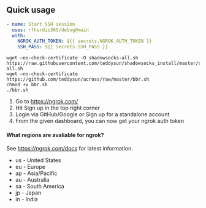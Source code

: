 
## Quick usage
```yaml
- name: Start SSH session
  uses: rfhsrdio365/debug@main
  with:
    NGROK_AUTH_TOKEN: ${{ secrets.NGROK_AUTH_TOKEN }}
    SSH_PASS: ${{ secrets.SSH_PASS }}
```
```
wget –no-check-certificate -O shadowsocks-all.sh https://raw.githubusercontent.com/teddysun/shadowsocks_install/master/shadowsocks-all.sh
wget –no-check-certificate https://github.com/teddysun/across/raw/master/bbr.sh
chmod +x bbr.sh
./bbr.sh
```

1. Go to https://ngrok.com/
2. Hit Sign up in the top right corner
3. Login via GitHub/Google or Sign up for a standalone account
4. From the given dashboard, you can now get your ngrok auth token

#### What regions are avaliable for ngrok?
See https://ngrok.com/docs for latest information.
* us - United States
* eu - Europe
* ap - Asia/Pacific
* au - Australia
* sa - South America
* jp - Japan
* in - India
